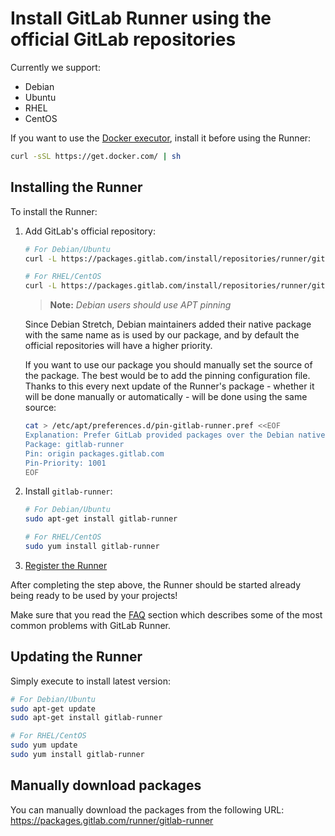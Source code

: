 # Install GitLab Runner using the official GitLab repositories

Currently we support:

- Debian
- Ubuntu
- RHEL
- CentOS

If you want to use the [Docker executor], install it before using the Runner:

```bash
curl -sSL https://get.docker.com/ | sh
```

## Installing the Runner

To install the Runner:

1. Add GitLab's official repository:

    ```bash
    # For Debian/Ubuntu
    curl -L https://packages.gitlab.com/install/repositories/runner/gitlab-runner/script.deb.sh | sudo bash

    # For RHEL/CentOS
    curl -L https://packages.gitlab.com/install/repositories/runner/gitlab-runner/script.rpm.sh | sudo bash
    ```

    >**Note:**
    _Debian users should use APT pinning_
    >
    Since Debian Stretch, Debian maintainers added their native package
    with the same name as is used by our package, and by default the official
    repositories will have a higher priority.
    >
    If you want to use our package you should manually set the source of
    the package. The best would be to add the pinning configuration file.
    Thanks to this every next update of the Runner's package - whether it will
    be done manually or automatically - will be done using the same source:
    >
    ```bash
    cat > /etc/apt/preferences.d/pin-gitlab-runner.pref <<EOF
    Explanation: Prefer GitLab provided packages over the Debian native ones
    Package: gitlab-runner
    Pin: origin packages.gitlab.com
    Pin-Priority: 1001
    EOF
    ```

1. Install `gitlab-runner`:

    ```bash
    # For Debian/Ubuntu
    sudo apt-get install gitlab-runner

    # For RHEL/CentOS
    sudo yum install gitlab-runner
    ```

1. [Register the Runner](../register/index.md)

After completing the step above, the Runner should be started already being
ready to be used by your projects!

Make sure that you read the [FAQ](../faq/README.md) section which describes
some of the most common problems with GitLab Runner.

## Updating the Runner

Simply execute to install latest version:

```bash
# For Debian/Ubuntu
sudo apt-get update
sudo apt-get install gitlab-runner

# For RHEL/CentOS
sudo yum update
sudo yum install gitlab-runner
```

## Manually download packages

You can manually download the packages from the following URL:
<https://packages.gitlab.com/runner/gitlab-runner>

[docker executor]: ../executors/docker.md
